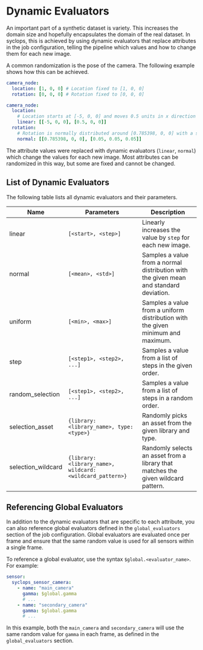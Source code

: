 # Dynamic Evaluators

An important part of a synthetic dataset is variety. This increases the domain size and hopefully encapsulates the domain of the real dataset.
In syclops, this is achieved by using dynamic evaluators that replace attributes in the job configuration, telling the pipeline which values and how to change them for each new image.

A common randomization is the pose of the camera. The following example shows how this can be achieved.

```yaml title="Fixed camera pose"
camera_node:
  location: [1, 0, 0] # Location fixed to [1, 0, 0]
  rotation: [0, 0, 0] # Rotation fixed to [0, 0, 0]
```

```yaml title="Random camera pose"
camera_node:
  location:
    # Location starts at [-5, 0, 0] and moves 0.5 units in x direction per step
    linear: [[-5, 0, 0], [0.5, 0, 0]]
  rotation:
    # Rotation is normally distributed around [0.785398, 0, 0] with a standard deviation of [0.05, 0.05, 0.05]
    normal: [[0.785398, 0, 0], [0.05, 0.05, 0.05]] 
```

The attribute values were replaced with dynamic evaluators (```linear```, ```normal```) which change the values for each new image.
Most attributes can be randomized in this way, but some are fixed and cannot be changed.

## List of Dynamic Evaluators

The following table lists all dynamic evaluators and their parameters.

| Name | Parameters | Description |
| --- | --- | --- |
| linear | ```[<start>, <step>]``` | Linearly increases the value by ```step``` for each new image. |
| normal | ```[<mean>, <std>]``` | Samples a value from a normal distribution with the given mean and standard deviation. |
| uniform | ```[<min>, <max>]``` | Samples a value from a uniform distribution with the given minimum and maximum. |
| step | ```[<step1>, <step2>, ...]``` | Samples a value from a list of steps in the given order. |
| random_selection | ```[<step1>, <step2>, ...]``` | Samples a value from a list of steps in a random order. |
| selection_asset | ```{library: <library_name>, type: <type>} ``` | Randomly picks an asset from the given library and type. |
| selection_wildcard | ```{library: <library_name>, wildcard: <wildcard_pattern>}``` | Randomly selects an asset from a library that matches the given wildcard pattern. |


## Referencing Global Evaluators

In addition to the dynamic evaluators that are specific to each attribute, you can also reference global evaluators defined in the `global_evaluators` section of the job configuration. Global evaluators are evaluated once per frame and ensure that the same random value is used for all sensors within a single frame.

To reference a global evaluator, use the syntax `$global.<evaluator_name>`. For example:

```yaml
sensor:
  syclops_sensor_camera:
    - name: "main_camera"
      gamma: $global.gamma
      # ...
    - name: "secondary_camera"
      gamma: $global.gamma
      # ...
```

In this example, both the `main_camera` and `secondary_camera` will use the same random value for `gamma` in each frame, as defined in the `global_evaluators` section.